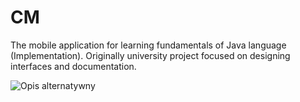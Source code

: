 # CM
The mobile application for learning fundamentals of Java language (Implementation). Originally university project focused on designing interfaces and  documentation.

![Opis alternatywny](https://i.ibb.co/xsg7QdL/Portfolio-CV.png)


